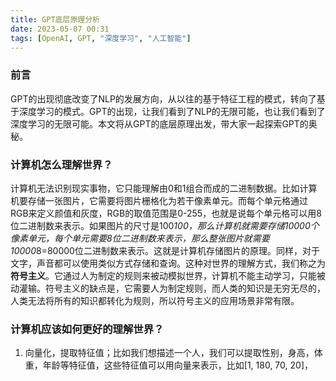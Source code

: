 ```yaml
---
title: GPT底层原理分析
date: 2023-05-07 00:31
tags: [OpenAI, GPT, "深度学习", "人工智能"]
---
```


### 前言
GPT的出现彻底改变了NLP的发展方向，从以往的基于特征工程的模式，转向了基于深度学习的模式。GPT的出现，让我们看到了NLP的无限可能，也让我们看到了深度学习的无限可能。本文将从GPT的底层原理出发，带大家一起探索GPT的奥秘。

### 计算机怎么理解世界？
计算机无法识别现实事物，它只能理解由0和1组合而成的二进制数据。比如计算机要存储一张图片，它需要将图片栅格化为若干像素单元。而每个单元格通过RGB来定义颜值和灰度，RGB的取值范围是0-255，也就是说每个单元格可以用8位二进制数来表示。如果图片的尺寸是100*100，那么计算机就需要存储10000个像素单元，每个单元需要8位二进制数来表示，那么整张图片就需要10000*8=80000位二进制数来表示。这就是计算机存储图片的原理。同样，对于文字，声音都可以使用类似方式存储和查询。这种对世界的理解方式，我们称之为**符号主义**。它通过人为制定的规则来被动模拟世界，计算机不能主动学习，只能被动灌输。符号主义的缺点是，它需要人为制定规则，而人类的知识是无穷无尽的，人类无法将所有的知识都转化为规则，所以符号主义的应用场景非常有限。

### 计算机应该如何更好的理解世界？
1. 向量化，提取特征值；比如我们想描述一个人，我们可以提取性别，身高，体重，年龄等特征值，这些特征值可以用向量来表示，比如[1, 180, 70, 20]，
